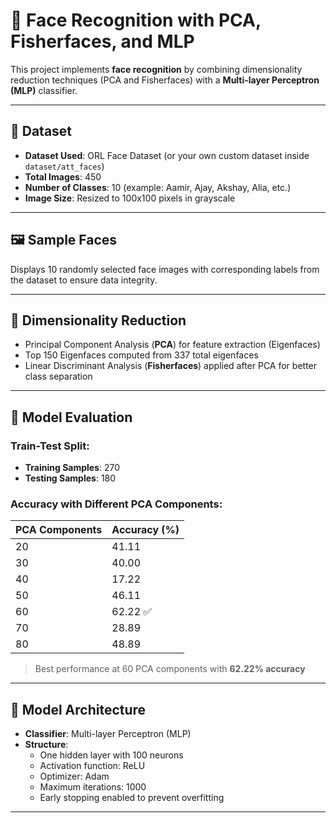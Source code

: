 # 🧠 Face Recognition with PCA, Fisherfaces, and MLP

This project implements **face recognition** by combining dimensionality reduction techniques (PCA and Fisherfaces) with a **Multi-layer Perceptron (MLP)** classifier.

---

## 📁 Dataset

- **Dataset Used**: ORL Face Dataset (or your own custom dataset inside `dataset/att_faces`)
- **Total Images**: 450
- **Number of Classes**: 10 (example: Aamir, Ajay, Akshay, Alia, etc.)
- **Image Size**: Resized to 100x100 pixels in grayscale

---

## 🖼️ Sample Faces

Displays 10 randomly selected face images with corresponding labels from the dataset to ensure data integrity.

---

## 🔢 Dimensionality Reduction

- Principal Component Analysis (**PCA**) for feature extraction (Eigenfaces)
- Top 150 Eigenfaces computed from 337 total eigenfaces
- Linear Discriminant Analysis (**Fisherfaces**) applied after PCA for better class separation

---

## 🧪 Model Evaluation

### Train-Test Split:
- **Training Samples**: 270  
- **Testing Samples**: 180  

### Accuracy with Different PCA Components:

| PCA Components | Accuracy (%) |
|----------------|--------------|
| 20             | 41.11        |
| 30             | 40.00        |
| 40             | 17.22        |
| 50             | 46.11        |
| 60             | 62.22 ✅     |
| 70             | 28.89        |
| 80             | 48.89        |

> Best performance at 60 PCA components with **62.22% accuracy**

---

## 🧠 Model Architecture

- **Classifier**: Multi-layer Perceptron (MLP)
- **Structure**:
  - One hidden layer with 100 neurons
  - Activation function: ReLU
  - Optimizer: Adam
  - Maximum iterations: 1000
  - Early stopping enabled to prevent overfitting

---


